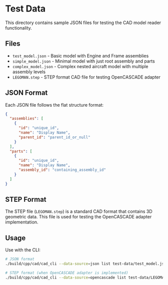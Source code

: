 # Test Data

This directory contains sample JSON files for testing the CAD model reader functionality.

## Files

- `test_model.json` - Basic model with Engine and Frame assemblies
- `simple_model.json` - Minimal model with just root assembly and parts
- `complex_model.json` - Complex nested aircraft model with multiple assembly levels
- `LEGOMAN.step` - STEP format CAD file for testing OpenCASCADE adapter

## JSON Format

Each JSON file follows the flat structure format:

```json
{
  "assemblies": [
    {
      "id": "unique_id",
      "name": "Display Name", 
      "parent_id": "parent_id_or_null"
    }
  ],
  "parts": [
    {
      "id": "unique_id",
      "name": "Display Name",
      "assembly_id": "containing_assembly_id"
    }
  ]
}
```

## STEP Format

The STEP file (`LEGOMAN.step`) is a standard CAD format that contains 3D geometric data. This file is used for testing the OpenCASCADE adapter implementation.

## Usage

Use with the CLI:
```bash
# JSON format
./build/cpp/cad/cad_cli --data-source=json list test-data/test_model.json

# STEP format (when OpenCASCADE adapter is implemented)
./build/cpp/cad/cad_cli --data-source=opencascade list test-data/LEGOMAN.step
```
